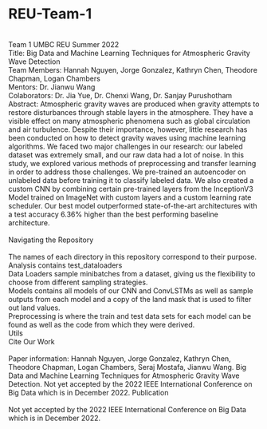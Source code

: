 # REU-Team-1<br>
<br>
Team 1 UMBC REU Summer 2022 <br>
Title: Big Data and Machine Learning Techniques for Atmospheric Gravity Wave Detection<br>
Team Members: Hannah Nguyen, Jorge Gonzalez, Kathryn Chen, Theodore Chapman, Logan Chambers<br>
Mentors: Dr. Jianwu Wang<br>
Colaborators: Dr. Jia Yue, Dr. Chenxi Wang, Dr. Sanjay Purushotham<br>
Abstract: Atmospheric gravity waves are produced when gravity attempts to restore disturbances through stable layers in the atmosphere. They have a visible effect on many atmospheric phenomena such as global circulation and air turbulence. Despite their importance, however, little research has been conducted on how to detect gravity waves using machine learning algorithms. We faced two major challenges in our research: our labeled dataset was extremely small, and our raw data had a lot of noise. In this study, we explored various methods of preprocessing and transfer learning in order to address those challenges. We pre-trained an autoencoder on unlabeled data before training it to classify labeled data. We also created a custom CNN by combining certain pre-trained layers from the InceptionV3 Model trained on ImageNet with custom layers and a custom learning rate scheduler. Our best model outperformed state-of-the-art architectures with a test accuracy 6.36% higher than the best performing baseline architecture.<br>
<br>
Navigating the Repository<br>
<br>
The names of each directory in this repository correspond to their purpose.<br>
Analysis contains test_dataloaders<br>
Data Loaders sample minibatches from a dataset, giving us the flexibility to choose from different sampling strategies.<br>
Models contains all models of our CNN and ConvLSTMs as well as sample outputs from each model and a copy of the land mask that is used to filter out land values.<br>
Preprocessing is where the train and test data sets for each model can be found as well as the code from which they were derived.<br>
Utils<br>
Cite Our Work<br>
<br>
Paper information: Hannah Nguyen, Jorge Gonzalez, Kathryn Chen, Theodore Chapman, Logan Chambers, Seraj Mostafa, Jianwu Wang. Big Data and Machine Learning Techniques for Atmospheric Gravity Wave Detection. Not yet accepted by the 2022 IEEE International Conference on Big Data which is in December 2022.
Publication<br>
<br>
Not yet accepted by the 2022 IEEE International Conference on Big Data which is in December 2022.
